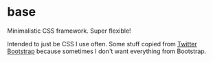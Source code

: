 base
====

Minimalistic CSS framework. Super flexible! 

Intended to just be CSS I use often. Some stuff copied from [Twitter Bootstrap](http://getbootstrap.com/) because sometimes I don't want everything from Bootstrap.